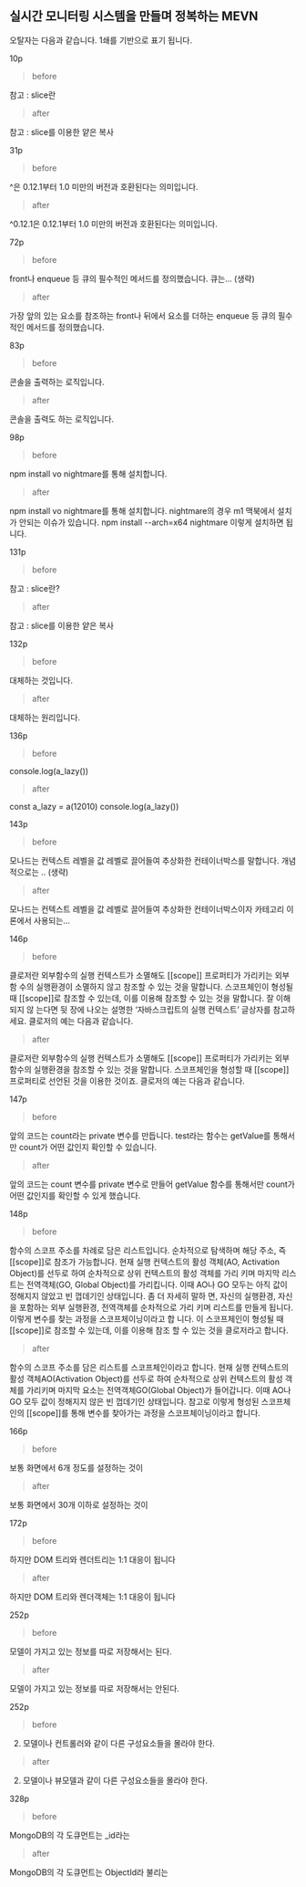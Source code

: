 ## 실시간 모니터링 시스템을 만들며 정복하는 MEVN 

오탈자는 다음과 같습니다. 1쇄를 기반으로 표기 됩니다.  

10p

> before

참고 : slice란

> after

참고 : slice를 이용한 얕은 복사

31p

> before

 ^은 0.12.1부터 1.0 미만의 버전과 호환된다는 의미입니다. 
 

> after

^0.12.1은 0.12.1부터 1.0 미만의 버전과 호환된다는 의미입니다. 

72p

> before

 front나 enqueue 등 큐의 필수적인 메서드를 정의했습니다. 큐는… (생략)   

> after

가장 앞의 있는 요소를 참조하는 front나 뒤에서 요소를 더하는 enqueue 등 큐의 필수적인 메서드를 정의했습니다.

83p

> before

콘솔을 출력하는 로직입니다. 

> after

콘솔을 출력도 하는 로직입니다.

98p

> before

npm install vo nightmare를 통해 설치합니다. 

> after

npm install vo nightmare를 통해 설치합니다. 
nightmare의 경우 m1 맥북에서 설치가 안되는 이슈가 있습니다. npm install --arch=x64 nightmare 이렇게 설치하면 됩니다. 


131p

> before

참고 : slice란?

> after

참고 : slice를 이용한 얕은 복사

132p

> before

대체하는 것입니다.  

> after

대체하는 원리입니다.  

136p

> before

console.log(a_lazy())

> after

const a_lazy = a(12010)
console.log(a_lazy())

143p

> before

모나드는 컨텍스트 레벨을 값 레벨로 끌어들여 추상화한 컨테이너박스를 말합니다. 개념적으로는 .. (생략)

> after

모나드는 컨텍스트 레벨을 값 레벨로 끌어들여 추상화한 컨테이너박스이자 카테고리 이론에서 사용되는… 

146p

> before

클로저란 외부함수의 실행 컨텍스트가 소멸해도 [[scope]] 프로퍼티가 가리키는 외부함 수의 실행환경이 소멸하지 않고 참조할 수 있는 것을 말합니다. 스코프체인이 형성될 때 [[scope]]로 참조할 수 있는데, 이를 이용해 참조할 수 있는 것을 말합니다. 잘 이해되지 않 는다면 뒷 장에 나오는 설명한 ‘자바스크립트의 실행 컨텍스트’ 글상자를 참고하세요. 
클로저의 예는 다음과 같습니다. 

> after

클로저란 외부함수의 실행 컨텍스트가 소멸해도 [[scope]] 프로퍼티가 가리키는 외부함수의 실행환경을 참조할 수 있는 것을 말합니다. 스코프체인을 형성할 때 [[scope]] 프로퍼티로 선언된 것을 이용한 것이죠. 클로저의 예는 다음과 같습니다.

147p

> before

앞의 코드는 count라는 private 변수를 만듭니다. test라는 함수는 getValue를 통해서만 count가 어떤 값인지 확인할 수 있습니다. 

> after

앞의 코드는 count 변수를 private 변수로 만들어 getValue 함수를 통해서만 count가 어떤 값인지를 확인할 수 있게 했습니다.

148p

 > before 

함수의 스코프 주소를 차례로 담은 리스트입니다. 순차적으로 탐색하며 해당 주소, 즉 [[scope]]로 참조가 가능합니다. 현재 실행 컨텍스트의 활성 객체(AO, Activation Object)를 선두로 하여 순차적으로 상위 컨텍스트의 활성 객체를 가리 키며 마지막 리스트는 전역객체(GO, Global Object)를 가리킵니다. 이때 AO나 GO 모두는 아직 값이 정해지지 않았고 빈 껍데기인 상태입니다. 좀 더 자세히 말하 면, 자신의 실행환경, 자신을 포함하는 외부 실행환경, 전역객체를 순차적으로 가리 키며 리스트를 만들게 됩니다. 이렇게 변수를 찾는 과정을 스코프체이닝이라고 합 니다. 이 스코프체인이 형성될 때 [[scope]]로 참조할 수 있는데, 이를 이용해 참조 할 수 있는 것을 클로저라고 합니다. 

 > after

함수의 스코프 주소를 담은 리스트를 스코프체인이라고 합니다. 현재 실행 컨텍스트의 활성 객체AO(Activation Object)를 선두로 하여 순차적으로 상위 컨텍스트의 활성 객체를 가리키며 마지막 요소는 전역객체GO(Global Object)가 들어갑니다. 이때 AO나 GO 모두 값이 정해지지 않은 빈 껍데기인 상태입니다. 참고로 이렇게 형성된 스코프체인의 [[scope]]를 통해 변수를 찾아가는 과정을 스코프체이닝이라고 합니다.  

166p

 > before 

보통 화면에서 6개 정도를 설정하는 것이  

 > after

보통 화면에서 30개 이하로 설정하는 것이  

172p


 > before 

하지만 DOM 트리와 렌더트리는 1:1
대응이 됩니다


 > after
 
하지만 DOM 트리와 렌더객체는 1:1
대응이 됩니다


252p

 > before 

모델이 가지고 있는 정보를 따로 저장해서는 된다.

 > after
 
모델이 가지고 있는 정보를 따로 저장해서는 안된다.

252p

 > before 

2. 모델이나 컨트롤러와 같이 다른 구성요소들을 몰라야 한다.  

 > after

2. 모델이나 뷰모델과 같이 다른 구성요소들을 몰라야 한다.  


328p

 > before 

MongoDB의 각 도큐먼트는 _id라는

 > after

MongoDB의 각 도큐먼트는 ObjectId라 불리는







